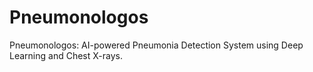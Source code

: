 # Pneumonologos
Pneumonologos: AI-powered Pneumonia Detection System using Deep Learning and Chest X-rays.
